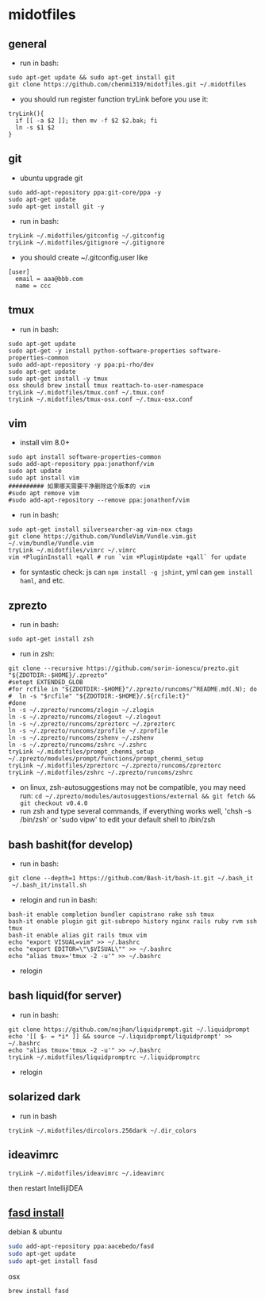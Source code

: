 # midotfiles

## general
* run in bash:
```
sudo apt-get update && sudo apt-get install git
git clone https://github.com/chenmi319/midotfiles.git ~/.midotfiles
```
* you should run register function tryLink before you use it:
```
tryLink(){
  if [[ -a $2 ]]; then mv -f $2 $2.bak; fi
  ln -s $1 $2
}
```

## git
* ubuntu upgrade git
```
sudo add-apt-repository ppa:git-core/ppa -y
sudo apt-get update
sudo apt-get install git -y
```
* run in bash:
```
tryLink ~/.midotfiles/gitconfig ~/.gitconfig
tryLink ~/.midotfiles/gitignore ~/.gitignore
```
* you should create ~/.gitconfig.user like
```
[user]
  email = aaa@bbb.com
  name = ccc
```

## tmux
* run in bash:
```
sudo apt-get update
sudo apt-get -y install python-software-properties software-properties-common
sudo add-apt-repository -y ppa:pi-rho/dev
sudo apt-get update
sudo apt-get install -y tmux
osx should brew install tmux reattach-to-user-namespace
tryLink ~/.midotfiles/tmux.conf ~/.tmux.conf
tryLink ~/.midotfiles/tmux-osx.conf ~/.tmux-osx.conf
```


## vim
* install vim 8.0+
```
sudo apt install software-properties-common
sudo add-apt-repository ppa:jonathonf/vim
sudo apt update
sudo apt install vim
########## 如果哪天需要干净删除这个版本的 vim
#sudo apt remove vim
#sudo add-apt-repository --remove ppa:jonathonf/vim
```
* run in bash:
```
sudo apt-get install silversearcher-ag vim-nox ctags
git clone https://github.com/VundleVim/Vundle.vim.git ~/.vim/bundle/Vundle.vim
tryLink ~/.midotfiles/vimrc ~/.vimrc
vim +PluginInstall +qall # run `vim +PluginUpdate +qall` for update
```
* for syntastic check: js can `npm install -g jshint`, yml can `gem install haml`, and etc.

## zprezto 
* run in bash:
```
sudo apt-get install zsh
```
* run in zsh:
```
git clone --recursive https://github.com/sorin-ionescu/prezto.git "${ZDOTDIR:-$HOME}/.zprezto"
#setopt EXTENDED_GLOB
#for rcfile in "${ZDOTDIR:-$HOME}"/.zprezto/runcoms/^README.md(.N); do
#  ln -s "$rcfile" "${ZDOTDIR:-$HOME}/.${rcfile:t}"
#done
ln -s ~/.zprezto/runcoms/zlogin ~/.zlogin
ln -s ~/.zprezto/runcoms/zlogout ~/.zlogout
ln -s ~/.zprezto/runcoms/zpreztorc ~/.zpreztorc
ln -s ~/.zprezto/runcoms/zprofile ~/.zprofile
ln -s ~/.zprezto/runcoms/zshenv ~/.zshenv
ln -s ~/.zprezto/runcoms/zshrc ~/.zshrc
tryLink ~/.midotfiles/prompt_chenmi_setup ~/.zprezto/modules/prompt/functions/prompt_chenmi_setup
tryLink ~/.midotfiles/zpreztorc ~/.zprezto/runcoms/zpreztorc
tryLink ~/.midotfiles/zshrc ~/.zprezto/runcoms/zshrc
```
* on linux, zsh-autosuggestions may not be compatible, you may need run: ```cd ~/.zprezto/modules/autosuggestions/external && git fetch && git checkout v0.4.0```
* run zsh and type several commands, if everything works well, 'chsh -s /bin/zsh' or 'sudo vipw' to edit your default shell to /bin/zsh

## bash bashit(for develop)
* run in bash:
```
git clone --depth=1 https://github.com/Bash-it/bash-it.git ~/.bash_it
 ~/.bash_it/install.sh
```
* relogin and run in bash:
```
bash-it enable completion bundler capistrano rake ssh tmux
bash-it enable plugin git git-subrepo history nginx rails ruby rvm ssh tmux
bash-it enable alias git rails tmux vim
echo "export VISUAL=vim" >> ~/.bashrc
echo "export EDITOR=\"\$VISUAL\"" >> ~/.bashrc
echo "alias tmux='tmux -2 -u'" >> ~/.bashrc

```
* relogin

## bash liquid(for server)
* run in bash:
```
git clone https://github.com/nojhan/liquidprompt.git ~/.liquidprompt
echo '[[ $- = *i* ]] && source ~/.liquidprompt/liquidprompt' >> ~/.bashrc
echo "alias tmux='tmux -2 -u'" >> ~/.bashrc
tryLink ~/.midotfiles/liquidpromptrc ~/.liquidpromptrc
```
* relogin

## solarized dark
* run in bash
```
tryLink ~/.midotfiles/dircolors.256dark ~/.dir_colors
```

## ideavimrc
```
tryLink ~/.midotfiles/ideavimrc ~/.ideavimrc
```
then restart IntellijIDEA

## [fasd install](https://github.com/clvv/fasd/wiki/Installing-via-Package-Managers)
debian & ubuntu
```bash
sudo add-apt-repository ppa:aacebedo/fasd
sudo apt-get update
sudo apt-get install fasd
```
osx
```bash
brew install fasd
```
